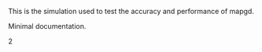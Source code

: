 This is the simulation used to test the accuracy and performance of mapgd. 

Minimal documentation.

2
